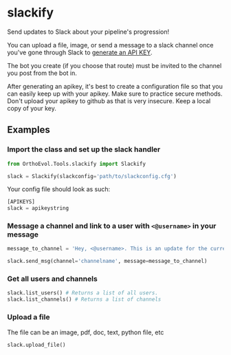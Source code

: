 # slackify

Send updates to Slack about your pipeline's progression!

You can upload a file, image, or send a message to a slack channel once you've
gone through Slack to [generate an API KEY](https://get.slack.help/hc/en-us/articles/215770388-Create-and-regenerate-API-tokens).

The bot you create (if you choose that route) must be invited to the channel you post from the bot in.

After generating an apikey, it's best to create a configuration file so that you can easily keep up with your apikey.
Make sure to practice secure methods. Don't upload your apikey to github as that is very insecure. Keep a local copy of your key.

## Examples

### Import the class and set up the slack handler

```python
from OrthoEvol.Tools.slackify import Slackify

slack = Slackify(slackconfig='path/to/slackconfig.cfg')
```
Your config file should look as such:
```python
[APIKEYS]
slack = apikeystring
```
### Message a channel and link to a user with `<@username>` in your message

```python
message_to_channel = 'Hey, <@username>. This is an update for the current script.'

slack.send_msg(channel='channelname', message=message_to_channel)

```

### Get all users and channels

```python
slack.list_users() # Returns a list of all users.
slack.list_channels() # Returns a list of channels
```

###  Upload a file
The file can be an image, pdf, doc, text, python file, etc
```python
slack.upload_file()
```

